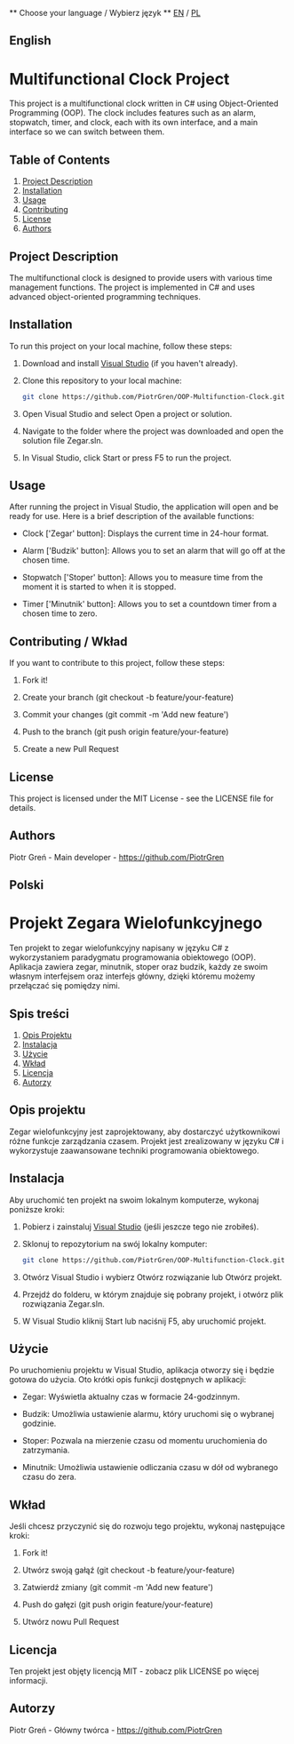 ** Choose your language / Wybierz język **
[EN](#english) / [PL](#polski)

## English

# Multifunctional Clock Project

This project is a multifunctional clock written in C# using Object-Oriented Programming (OOP). The clock includes features such as an alarm, stopwatch, timer, and clock, each with its own interface, and a main interface so we can switch between them.

## Table of Contents

1. [Project Description](#project-description)
2. [Installation](#installation)
3. [Usage](#usage)
4. [Contributing](#contributing)
5. [License](#license)
6. [Authors](#authors)

## Project Description

The multifunctional clock is designed to provide users with various time management functions. The project is implemented in C# and uses advanced object-oriented programming techniques.

## Installation

To run this project on your local machine, follow these steps:

1. Download and install [Visual Studio](https://visualstudio.microsoft.com/) (if you haven't already).

2. Clone this repository to your local machine:
   ```bash
   git clone https://github.com/PiotrGren/OOP-Multifunction-Clock.git

3. Open Visual Studio and select Open a project or solution.

4. Navigate to the folder where the project was downloaded and open the solution file Zegar.sln.

5. In Visual Studio, click Start or press F5 to run the project.

## Usage

After running the project in Visual Studio, the application will open and be ready for use. Here is a brief description of the available functions:

 - Clock ['Zegar' button]: Displays the current time in 24-hour format.

 - Alarm ['Budzik' button]: Allows you to set an alarm that will go off at the chosen time.

 - Stopwatch ['Stoper' button]: Allows you to measure time from the moment it is started to when it is stopped.

 - Timer ['Minutnik' button]: Allows you to set a countdown timer from a chosen time to zero.

## Contributing / Wkład

If you want to contribute to this project, follow these steps:

1. Fork it!
   
2. Create your branch (git checkout -b feature/your-feature)
   
3. Commit your changes (git commit -m 'Add new feature')
   
4. Push to the branch (git push origin feature/your-feature)
   
5. Create a new Pull Request

## License

This project is licensed under the MIT License - see the LICENSE file for details.

## Authors

Piotr Greń - Main developer - https://github.com/PiotrGren



## Polski

# Projekt Zegara Wielofunkcyjnego

Ten projekt to zegar wielofunkcyjny napisany w języku C# z wykorzystaniem paradygmatu programowania obiektowego (OOP). Aplikacja zawiera zegar, minutnik, stoper oraz budzik, każdy ze swoim własnym interfejsem oraz interfejs główny, dzięki któremu możemy przełączać się pomiędzy nimi.

## Spis treści

1. [Opis Projektu](#opis-projektu)
2. [Instalacja](#instalacja)
3. [Użycie](#użycie)
4. [Wkład](#wkład)
5. [Licencja](#licencja)
6. [Autorzy](#autorzy)

## Opis projektu

Zegar wielofunkcyjny jest zaprojektowany, aby dostarczyć użytkownikowi różne funkcje zarządzania czasem. Projekt jest zrealizowany w języku C# i wykorzystuje zaawansowane techniki programowania obiektowego.

## Instalacja

Aby uruchomić ten projekt na swoim lokalnym komputerze, wykonaj poniższe kroki:

1. Pobierz i zainstaluj [Visual Studio](https://visualstudio.microsoft.com/) (jeśli jeszcze tego nie zrobiłeś).
   
2. Sklonuj to repozytorium na swój lokalny komputer:
   ```bash
   git clone https://github.com/PiotrGren/OOP-Multifunction-Clock.git

3. Otwórz Visual Studio i wybierz Otwórz rozwiązanie lub Otwórz projekt.

4. Przejdź do folderu, w którym znajduje się pobrany projekt, i otwórz plik rozwiązania Zegar.sln.

5. W Visual Studio kliknij Start lub naciśnij F5, aby uruchomić projekt.

## Użycie

Po uruchomieniu projektu w Visual Studio, aplikacja otworzy się i będzie gotowa do użycia. Oto krótki opis funkcji dostępnych w aplikacji:

 - Zegar: Wyświetla aktualny czas w formacie 24-godzinnym.

 - Budzik: Umożliwia ustawienie alarmu, który uruchomi się o wybranej godzinie.

 - Stoper: Pozwala na mierzenie czasu od momentu uruchomienia do zatrzymania.

 - Minutnik: Umożliwia ustawienie odliczania czasu w dół od wybranego czasu do zera.

## Wkład

Jeśli chcesz przyczynić się do rozwoju tego projektu, wykonaj następujące kroki:

1. Fork it!
   
2. Utwórz swoją gałąź (git checkout -b feature/your-feature)
   
3. Zatwierdź zmiany (git commit -m 'Add new feature')
   
4. Push do gałęzi (git push origin feature/your-feature)
   
5. Utwórz nowu Pull Request

## Licencja

Ten projekt jest objęty licencją MIT - zobacz plik LICENSE po więcej informacji.

## Autorzy

Piotr Greń - Główny twórca - https://github.com/PiotrGren
